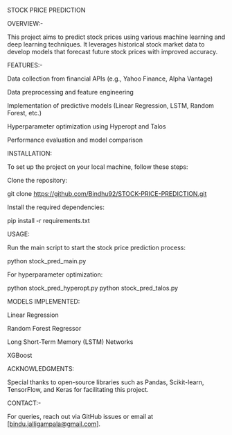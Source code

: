STOCK PRICE PREDICTION

OVERVIEW:-

This project aims to predict stock prices using various machine learning and deep learning techniques. It leverages historical stock market data to develop models that forecast future stock prices with improved accuracy.

FEATURES:-

Data collection from financial APIs (e.g., Yahoo Finance, Alpha Vantage)

Data preprocessing and feature engineering

Implementation of predictive models (Linear Regression, LSTM, Random Forest, etc.)

Hyperparameter optimization using Hyperopt and Talos

Performance evaluation and model comparison

INSTALLATION:

To set up the project on your local machine, follow these steps:

Clone the repository:

git clone https://github.com/Bindhu92/STOCK-PRICE-PREDICTION.git


Install the required dependencies:

pip install -r requirements.txt

USAGE:

Run the main script to start the stock price prediction process:

python stock_pred_main.py

For hyperparameter optimization:

python stock_pred_hyperopt.py
python stock_pred_talos.py

MODELS IMPLEMENTED:

Linear Regression

Random Forest Regressor

Long Short-Term Memory (LSTM) Networks

XGBoost


ACKNOWLEDGMENTS:

Special thanks to open-source libraries such as Pandas, Scikit-learn, TensorFlow, and Keras for facilitating this project.

CONTACT:-

For queries, reach out via GitHub issues or email at [bindu.jalligampala@gmail.com].

